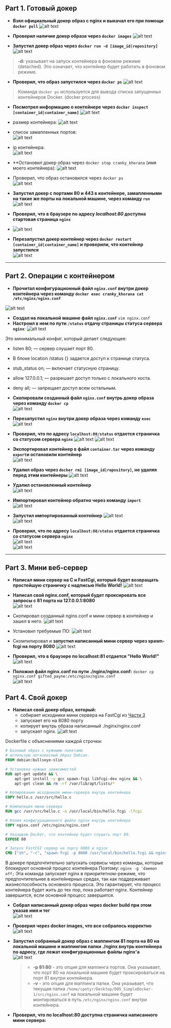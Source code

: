 ## Part 1. Готовый докер

- **Взял официальный докер образ с nginx и выкачал его при помощи `docker pull`**
![alt text](img/docker_pull.png)
- **Проверил наличие докер образа через `docker images`** 
![alt text](img/docker_images.png)  

- **Запустил докер образ через `docker run -d [image_id|repository]`**
![alt text](img/docker_run.png)
> **-d:** указывает на запуск контейнера в фоновом режиме (detached). Это означает, что контейнер будет работать в фоновом режиме.

- **Проверил, что образ запустился через `docker ps`**
![alt text](img/docker_ps.png)
>Команда `docker ps` используется для вывода списка запущенных контейнеров Docker.  (docker process)


- **Посмотрел информацию о контейнере через `docker inspect [container_id|container_name]`**
![alt text](img/docker_inspect.png)
- размер контейнера:
![alt text](img/size.png)
- список замапленных портов:  
![alt text](img/Ports.png)
- ip контейнера:  
![alt text](img/ipaddress.png)  

- **Остановил докер образ через `docker stop cranky_khorana` (имя моего контейнера):
![alt text](img/docker_stop.png)  
- Проверил, что образ остановился через `docker ps`  
![alt text](img/docker_ps_after_stop.png)  

- **Запустил докер с портами 80 и 443 в контейнере, замапленными на такие же порты на локальной машине, через команду `run`** 
![alt text](img/run_80_443.png)  

- **Проверил, что в браузере по адресу *localhost:80* доступна стартовая страница `nginx`** 
- ![alt text](img/localhost.png)  
 
- **Перезапустил докер контейнер через `docker restart [container_id|container_name]` и проверили, что контейнер запустился**  
![alt text](img/docker_restart.png)  

---

## Part 2. Операции с контейнером

- **Прочитал конфигурационный файл `nginx.conf` внутри докер контейнера через команду `docker exec cranky_khorana cat /etc/nginx/nginx.conf`** 

![alt text](img/docker_exec.png)  

- **Создал на локальной машине файл `nginx.conf`**
`vim nginx.conf`  
- **Настроил в нем по пути `/status` отдачу страницы статуса сервера `nginx`**: 
![alt text](img/nginx_conf.png)  

Это минимальный конфиг, который делает следующее:

- listen 80; — сервер слушает порт 80.
- В блоке location /status {} задается доступ к странице статуса.
- stub_status on; — включает статусную страницу.
- allow 127.0.0.1; — разрешает доступ только с локального хоста.
- deny all; — запрещает доступ всем остальным.  

- **Скопировали созданный файл `nginx.conf` внутрь докер образа через команду `docker cp`**  
 ![alt text](img/docker_cp_nginx.png)  

- **Перезапустил `nginx` внутри докер образа через команду `exec`**  
![alt text](img/docker_nginx_reload.png)  

- **Проверил, что по адресу `localhost:80/status` отдается страничка со статусом сервера `nginx`** 
![alt text](img/localhost_80_status.png)
![alt text](img/status_browser.png)  

- **Экспортировал контейнер в файл `container.tar` через команду `export`и остановили контейнер**  
![alt text](img/docker_export_and_stop.png)  

- **Удалил образ через `docker rmi [image_id|repository]`, не удаляя перед этим контейнеры** 
![alt text](img/rmi_f_nginx.png)  

- **Удалил остановленный контейнер**  
![alt text](img/docker_rm.png)  

- **Импортировал контейнер обратно через команду `import`**  
![alt text](img/import.png)  


- **Запустил импортированный контейнер** 
![alt text](img/docker_images_2.png)  
![alt text](img/run_imported.png)  

- **Проверил, что по адресу `localhost:80/status` отдается страничка со статусом сервера `nginx`**  
![alt text](img/status_after_import.png)  
![alt text](img/status_after_import_in_colsole.png)  

---

## Part 3. Мини веб-сервер

- **Написал мини сервер на C и FastCgi, который будет возвращать простейшую страничку с надписью Hello World!** 
![alt text](img/hello_world.png)  

- **Написал свой nginx.conf, который будет проксировать все запросы с 81 порта на 127.0.0.1:8080**  
![alt text](img/nginx_conf_fastcgi.png) 

- Скопировал созданный nginx.conf и мини сервер в контейнер и зашел в него. 
![alt text](img/entered_server.png) 

- Установил требуемые ПО: 
![alt text](img/downloading_soft.png)  

- Скомпилировал и **запустил написанный мини сервер через spawn-fcgi на порту 8080** 
![alt text](img/child_swapned.png) 

- **Проверил, что в браузере по localhost:81 отдается "Hello World!"** 
![alt text](img/hello_world_html.png)  

- **Положил файл nginx.conf по пути ./nginx/nginx.conf:**
`docker cp nginx.conf gifted_payne:/etc/nginx/nginx.conf`  
![alt text](img/copy_nginx_conf.png)  

## Part 4. Свой докер
- **Написал свой докер образ, который:**
	- собирает исходники мини сервера на FastCgi из [Части 3](#part-3-мини-веб-сервер)
	- запускает его на 8080 порту
	- копирует внутрь образа написанный ./nginx/nginx.conf
    - запускает nginx.
![alt text](img/dockerfile.png)

Dockerfile с объяснениями каждой строчки:
```Dockerfile
# Базовый образ с нужными пакетами
# использую легковесный образ Debian.
FROM debian:bullseye-slim

# Установка нужных зависимостей
RUN apt-get update && \
    apt-get install -y gcc spawn-fcgi libfcgi-dev nginx && \
    apt-get clean && rm -rf /var/lib/apt/lists/*

# Копирование исходников мини-сервера внутрь контейнера
COPY hello.c /usr/src/hello.c

# Компиляция мини-сервера
RUN gcc /usr/src/hello.c -o /usr/local/bin/hello.fcgi -lfcgi

# Копия конфигурационного файла nginx внутрь контейнера
COPY nginx.conf /etc/nginx/nginx.conf

# Указываю Docker, что контейнер будет слушать порт 80.
EXPOSE 80

# Запуск FastCGI сервер на порту 8080 и nginx
CMD ["sh", "-c", "spawn-fcgi -p 8080 /usr/local/bin/hello.fcgi && nginx -g 'daemon off;'"]
```

В докере предпочтительно запускать сервисы через команды, которые блокируют основной процесс контейнера Поэтому: `nginx -g 'daemon off;` Эта команда запускает nginx в приоритетном-режиме, что предпочтительнее в контейнерных средах, так как поддерживает жизнеспособность основного процесса. Это гарантирует, что процесс контейнера будет жить до тех пор, пока работает nginx. Контейнер завершится, если основной процесс завершится.

- **Собрал написанный докер образ через docker build при этом указав имя и тег**  
![alt text](img/built_image.png)  

- **Проверил через docker images, что все собралось корректно**
![alt text](img/image_bulat_cpotyr.png)  

- **Запустил собранный докер образ с маппингом 81 порта на 80 на локальной машине и маппингом папки ./nginx внутрь контейнера по адресу, где лежат конфигурационные файлы nginx'а**  
![alt text](img/container_bulat_cpotyr.png)  
	> - **-p 81:80** - это опция для маппинга портов. Она указывает, что порт 80 на локальной машине будет проксироваться на порт 81 внутри контейнера.
	> - **-v** - это опция для маппинга папки. Она указывает, что текущая папка `/home/cpotyr/Desktop/DO5_SimpleDocker-1/src/nginx.conf` на локальной машине будет монтироваться в путь `/etc/nginx/nginx.conf` внутри контейнера.
	>

- **Проверил, что по localhost:80 доступна страничка написанного мини сервера:**  
